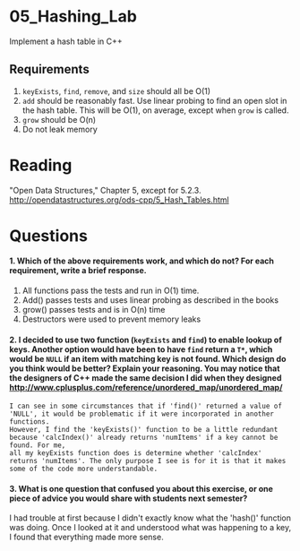 05_Hashing_Lab
==============

Implement a hash table in C++

Requirements
------------

1. `keyExists`, `find`, `remove`, and `size` should all be O(1)
2. `add` should be reasonably fast. Use linear probing to find an open slot in the hash table. This will be O(1), on average, except when `grow` is called.
3. `grow` should be O(n)
4. Do not leak memory


Reading
=======
"Open Data Structures," Chapter 5, except for 5.2.3. http://opendatastructures.org/ods-cpp/5_Hash_Tables.html

Questions
=========

#### 1. Which of the above requirements work, and which do not? For each requirement, write a brief response.

1. All functions pass the tests and run in O(1) time.
2. Add() passes tests and uses linear probing as described in the books
3. grow() passes tests and is in O(n) time
4. Destructors were used to prevent memory leaks

#### 2. I decided to use two function (`keyExists` and `find`) to enable lookup of keys. Another option would have been to have `find` return a `T*`, which would be `NULL` if an item with matching key is not found. Which design do you think would be better? Explain your reasoning. You may notice that the designers of C++ made the same decision I did when they designed http://www.cplusplus.com/reference/unordered_map/unordered_map/

	I can see in some circumstances that if 'find()' returned a value of 'NULL', it would be problematic if it were incorporated in another functions.
	However, I find the 'keyExists()' function to be a little redundant because 'calcIndex()' already returns 'numItems' if a key cannot be found. For me, 
	all my keyExists function does is determine whether 'calcIndex' returns 'numItems'. The only purpose I see is for it is that it makes some of the code more understandable.

#### 3. What is one question that confused you about this exercise, or one piece of advice you would share with students next semester?

I had trouble at first because I didn't exactly know what the 'hash()' function was doing. Once I looked at it and understood what was happening to a key, I found that everything made more sense. 